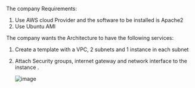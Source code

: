 The company Requirements: 
1. Use AWS cloud Provider and the software to be installed is Apache2 
2. Use Ubuntu AMI
   
The company wants the Architecture to have the following services: 
1. Create a template with a VPC, 2 subnets and 1 instance in each subnet 
2. Attach Security groups, internet gateway and network interface to the instance .

   ![image](https://github.com/prakashk0301/terraform-assignment-lab/assets/34745120/33049b88-2560-4f18-bdb7-f3c4648d298d)
